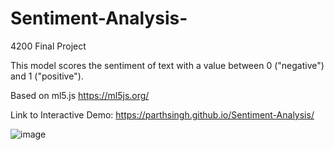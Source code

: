 # Sentiment-Analysis-
4200 Final Project

This model scores the sentiment of text with a value between 0 ("negative") and 1 ("positive"). 

Based on ml5.js https://ml5js.org/

Link to Interactive Demo: https://parthsingh.github.io/Sentiment-Analysis/


![image](https://github.com/parthsingh/Sentiment-Analysis-/assets/23243530/4ccea5ea-9086-444b-95ae-9d4dad59c86c)


